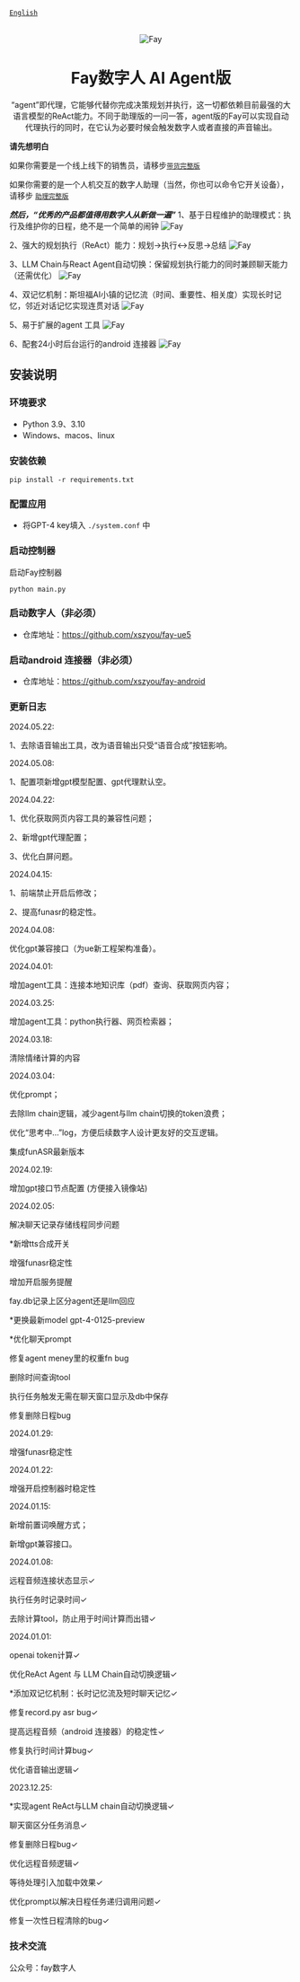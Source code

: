 [`English`](README_EN.md)

<div align="center">
    <br>
    <img src="images/icon.png" alt="Fay">
    <h1>Fay数字人 AI Agent版</h1>
    “agent”即代理，它能够代替你完成决策规划并执行，这一切都依赖目前最强的大语言模型的ReAct能力。不同于助理版的一问一答，agent版的Fay可以实现自动代理执行的同时，在它认为必要时候会触发数字人或者直接的声音输出。
</div>




**请先想明白**

如果你需要是一个线上线下的销售员，请移步[`带货完整版`](https://github.com/xszyou/Fay/tree/fay-sales-edition)                       

如果你需要的是一个人机交互的数字人助理（当然，你也可以命令它开关设备），请移步 [`助理完整版`](https://github.com/xszyou/Fay/tree/fay-assistant-edition)



***然后，“优秀的产品都值得用数字人从新做一遍”***
1、基于日程维护的助理模式：执行及维护你的日程，绝不是一个简单的闹钟
<img src="images/you1.png" alt="Fay">

2、强大的规划执行（ReAct）能力：规划->执行<->反思->总结
<img src="images/you2.png" alt="Fay">

3、LLM Chain与React Agent自动切换：保留规划执行能力的同时兼顾聊天能力（还需优化）
<img src="images/you3.png" alt="Fay">

4、双记忆机制：斯坦福AI小镇的记忆流（时间、重要性、相关度）实现长时记忆，邻近对话记忆实现连贯对话
<img src="images/you4.png" alt="Fay">

5、易于扩展的agent 工具
<img src="images/you5.png" alt="Fay">

6、配套24小时后台运行的android 连接器
<img src="images/you6.png" alt="Fay">


## **安装说明**


### **环境要求** 

- Python 3.9、3.10
- Windows、macos、linux

### **安装依赖**

```shell
pip install -r requirements.txt
```

### **配置应用**

+ 将GPT-4 key填入 `./system.conf` 中

### **启动控制器**

启动Fay控制器

```shell
python main.py
```

### **启动数字人（非必须）**

+ 仓库地址：https://github.com/xszyou/fay-ue5

### **启动android 连接器（非必须）**

+ 仓库地址：https://github.com/xszyou/fay-android

### **更新日志**

2024.05.22:

1、去除语音输出工具，改为语音输出只受“语音合成”按钮影响。

2024.05.08:

1、配置项新增gpt模型配置、gpt代理默认空。

2024.04.22:

1、优化获取网页内容工具的兼容性问题；

2、新增gpt代理配置；

3、优化白屏问题。

2024.04.15:

1、前端禁止开启后修改；

2、提高funasr的稳定性。

2024.04.08:

优化gpt兼容接口（为ue新工程架构准备）。

2024.04.01:

增加agent工具：连接本地知识库（pdf）查询、获取网页内容；

2024.03.25:

增加agent工具：python执行器、网页检索器；

2024.03.18:

清除情绪计算的内容

2024.03.04:

优化prompt；

去除llm chain逻辑，减少agent与llm chain切换的token浪费；

优化“思考中...”log，方便后续数字人设计更友好的交互逻辑。

集成funASR最新版本

2024.02.19:

增加gpt接口节点配置 (方便接入镜像站)

2024.02.05:

解决聊天记录存储线程同步问题

*新增tts合成开关

增强funasr稳定性

增加开启服务提醒

fay.db记录上区分agent还是llm回应

*更换最新model gpt-4-0125-preview  

*优化聊天prompt

修复agent meney里的权重fn bug

删除时间查询tool

执行任务触发无需在聊天窗口显示及db中保存

修复删除日程bug

2024.01.29:

增强funasr稳定性

2024.01.22:

增强开启控制器时稳定性


2024.01.15:

新增前置词唤醒方式；

新增gpt兼容接口。

2024.01.08:

远程音频连接状态显示✓

执行任务时记录时间✓

去除计算tool，防止用于时间计算而出错✓

2024.01.01:

openai token计算✓

优化ReAct Agent 与 LLM Chain自动切换逻辑✓

*添加双记忆机制：长时记忆流及短时聊天记忆✓

修复record.py asr bug✓

提高远程音频（android 连接器）的稳定性✓

修复执行时间计算bug✓

优化语音输出逻辑✓

2023.12.25:

*实现agent ReAct与LLM chain自动切换逻辑✓

聊天窗区分任务消息✓

修复删除日程bug✓

优化远程音频逻辑✓

等待处理引入加载中效果✓

优化prompt以解决日程任务递归调用问题✓

修复一次性日程清除的bug✓


### **技术交流**

公众号：fay数字人